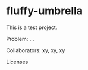 # fluffy-umbrella


This is a test project.


Problem: ...


Collaborators: xy, xy, xy



Licenses



